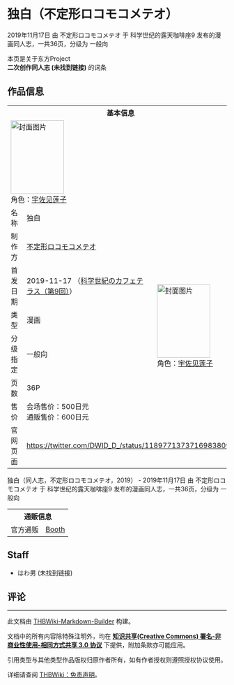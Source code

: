 # 独白（不定形ロコモコメテオ）

<!-- source html: G:\repos\THBWiki-Markdown-Builder\THBWikiMarkdown\Temp\main\9\9a\ns0%3A%E7%8B%AC%E7%99%BD%EF%BC%88%E4%B8%8D%E5%AE%9A%E5%BD%A2%E3%83%AD%E3%82%B3%E3%83%A2%E3%82%B3%E3%83%A1%E3%83%86%E3%82%AA%EF%BC%89.html -->

2019年11月17日 由 不定形ロコモコメテオ 于 科学世纪的露天咖啡座9 发布的漫画同人志，一共36页，分级为 一般向

本页是关于东方Project  
 **二次创作同人志 (未找到链接)** 的词条

## 作品信息

<table><tbody><tr><th colspan="3">基本信息</th></tr><tr><td class="cover-artwork-mobile" colspan="2"><a href="./文件-独白（不定形ロコモコメテオ）封面.jpg.md" class="image" title="封面图片"><img alt="封面图片" src="https://upload.thwiki.cc/thumb/f/f5/%E7%8B%AC%E7%99%BD%EF%BC%88%E4%B8%8D%E5%AE%9A%E5%BD%A2%E3%83%AD%E3%82%B3%E3%83%A2%E3%82%B3%E3%83%A1%E3%83%86%E3%82%AA%EF%BC%89%E5%B0%81%E9%9D%A2.jpg/122px-%E7%8B%AC%E7%99%BD%EF%BC%88%E4%B8%8D%E5%AE%9A%E5%BD%A2%E3%83%AD%E3%82%B3%E3%83%A2%E3%82%B3%E3%83%A1%E3%83%86%E3%82%AA%EF%BC%89%E5%B0%81%E9%9D%A2.jpg" decoding="async" loading="lazy" width="122" height="168" srcset="https://upload.thwiki.cc/thumb/f/f5/%E7%8B%AC%E7%99%BD%EF%BC%88%E4%B8%8D%E5%AE%9A%E5%BD%A2%E3%83%AD%E3%82%B3%E3%83%A2%E3%82%B3%E3%83%A1%E3%83%86%E3%82%AA%EF%BC%89%E5%B0%81%E9%9D%A2.jpg/183px-%E7%8B%AC%E7%99%BD%EF%BC%88%E4%B8%8D%E5%AE%9A%E5%BD%A2%E3%83%AD%E3%82%B3%E3%83%A2%E3%82%B3%E3%83%A1%E3%83%86%E3%82%AA%EF%BC%89%E5%B0%81%E9%9D%A2.jpg 1.5x, https://upload.thwiki.cc/thumb/f/f5/%E7%8B%AC%E7%99%BD%EF%BC%88%E4%B8%8D%E5%AE%9A%E5%BD%A2%E3%83%AD%E3%82%B3%E3%83%A2%E3%82%B3%E3%83%A1%E3%83%86%E3%82%AA%EF%BC%89%E5%B0%81%E9%9D%A2.jpg/244px-%E7%8B%AC%E7%99%BD%EF%BC%88%E4%B8%8D%E5%AE%9A%E5%BD%A2%E3%83%AD%E3%82%B3%E3%83%A2%E3%82%B3%E3%83%A1%E3%83%86%E3%82%AA%EF%BC%89%E5%B0%81%E9%9D%A2.jpg 2x" data-file-width="1488" data-file-height="2048"></a><div class="cover-char">角色：<a href="./宇佐见莲子.md" title="宇佐见莲子">宇佐见莲子</a></div></td>
</tr><tr><td class="label">名称</td><td colspan="2"> 独白 </td></tr><tr><td class="label">制作方</td><td><a href="./不定形ロコモコメテオ.md" title="不定形ロコモコメテオ">不定形ロコモコメテオ</a></td><td class="cover-artwork" rowspan="6" style="min-width:168px;"><a href="./文件-独白（不定形ロコモコメテオ）封面.jpg.md" class="image" title="封面图片"><img alt="封面图片" src="https://upload.thwiki.cc/thumb/f/f5/%E7%8B%AC%E7%99%BD%EF%BC%88%E4%B8%8D%E5%AE%9A%E5%BD%A2%E3%83%AD%E3%82%B3%E3%83%A2%E3%82%B3%E3%83%A1%E3%83%86%E3%82%AA%EF%BC%89%E5%B0%81%E9%9D%A2.jpg/122px-%E7%8B%AC%E7%99%BD%EF%BC%88%E4%B8%8D%E5%AE%9A%E5%BD%A2%E3%83%AD%E3%82%B3%E3%83%A2%E3%82%B3%E3%83%A1%E3%83%86%E3%82%AA%EF%BC%89%E5%B0%81%E9%9D%A2.jpg" decoding="async" loading="lazy" width="122" height="168" srcset="https://upload.thwiki.cc/thumb/f/f5/%E7%8B%AC%E7%99%BD%EF%BC%88%E4%B8%8D%E5%AE%9A%E5%BD%A2%E3%83%AD%E3%82%B3%E3%83%A2%E3%82%B3%E3%83%A1%E3%83%86%E3%82%AA%EF%BC%89%E5%B0%81%E9%9D%A2.jpg/183px-%E7%8B%AC%E7%99%BD%EF%BC%88%E4%B8%8D%E5%AE%9A%E5%BD%A2%E3%83%AD%E3%82%B3%E3%83%A2%E3%82%B3%E3%83%A1%E3%83%86%E3%82%AA%EF%BC%89%E5%B0%81%E9%9D%A2.jpg 1.5x, https://upload.thwiki.cc/thumb/f/f5/%E7%8B%AC%E7%99%BD%EF%BC%88%E4%B8%8D%E5%AE%9A%E5%BD%A2%E3%83%AD%E3%82%B3%E3%83%A2%E3%82%B3%E3%83%A1%E3%83%86%E3%82%AA%EF%BC%89%E5%B0%81%E9%9D%A2.jpg/244px-%E7%8B%AC%E7%99%BD%EF%BC%88%E4%B8%8D%E5%AE%9A%E5%BD%A2%E3%83%AD%E3%82%B3%E3%83%A2%E3%82%B3%E3%83%A1%E3%83%86%E3%82%AA%EF%BC%89%E5%B0%81%E9%9D%A2.jpg 2x" data-file-width="1488" data-file-height="2048"></a><div class="cover-char">角色：<a href="./宇佐见莲子.md" title="宇佐见莲子">宇佐见莲子</a></div></td>
</tr><tr><td class="label">首发日期</td><td>2019-11-17&#160;（<a href="/展会作品列表?e=%E7%A7%91%E5%AD%A6%E4%B8%96%E7%BA%AA%E7%9A%84%E9%9C%B2%E5%A4%A9%E5%92%96%E5%95%A1%E5%BA%A7%239">科学世紀のカフェテラス（第9回）</a>）</td></tr><tr><td class="label">类型</td><td>漫画</td></tr><tr><td class="label">分级指定</td><td>一般向</td></tr><tr><td class="label">页数</td><td>36P</td></tr><tr><td class="label">售价</td><td>会场售价：500日元<br>通贩售价：600日元</td></tr>
<tr><td class="label">官网页面</td><td colspan="2"><a rel="nofollow" class="external free" href="https://twitter.com/DWID_D_/status/1189771373716983809">https://twitter.com/DWID_D_/status/1189771373716983809</a></td></tr></tbody></table>

独白（同人志，不定形ロコモコメテオ，2019） - 2019年11月17日 由 不定形ロコモコメテオ 于 科学世纪的露天咖啡座9 发布的漫画同人志，一共36页，分级为 一般向

<table><tbody><tr><th colspan="3">通贩信息</th></tr><tr><td class="label">官方通贩</td><td colspan="2"><a rel="nofollow" class="external text" href="https://hawao.booth.pm/items/1797339">Booth</a></td></tr></tbody></table>



## Staff
- はわ男 (未找到链接)


## 评论




---

此文档由 [THBWiki-Markdown-Builder](https://github.com/Delsin-Yu/THBWiki-Markdown-Builder) 构建。

文档中的所有内容除特殊注明外，均在 [**知识共享(Creative Commons) 署名-非商业性使用-相同方式共享 3.0 协议**](https://creativecommons.org/licenses/by-sa/3.0/deed.zh-hans) 下提供，附加条款亦可能应用。

引用类型与其他类型作品版权归原作者所有，如有作者授权则遵照授权协议使用。

详细请查阅 [THBWiki：免责声明](https://thbwiki.cc/THBWiki:%E5%85%8D%E8%B4%A3%E5%A3%B0%E6%98%8E)。

